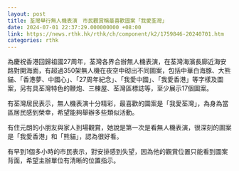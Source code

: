```yaml
---
layout: post
title: 荃灣舉行無人機表演　市民觀賞稱最喜歡圖案「我愛荃灣」
date: 2024-07-01 22:37:29.000000000 +08:00
link: https://news.rthk.hk/rthk/ch/component/k2/1759846-20240701.htm
categories: rthk
---
```


為慶祝香港回歸祖國27周年，荃灣各界合辦無人機表演，在荃灣海濱長廊近海安路對開海面，有超過350架無人機在夜空中砌出不同圖案，包括中華白海豚、大熊貓、「香港夢、中國心」、「27周年紀念」、「我愛中國」、「我愛香港」等字樣及圖案，另有具荃灣特色的鞭炮、三棟屋、荃灣區標誌等，至少展示17個圖案。

有荃灣居民表示，無人機表演十分精彩，最喜歡的圖案是「我愛荃灣」，為身為當區居民感到榮幸，希望能夠舉辦多些類似活動。

有住元朗的小朋友與家人到場觀賞，她說是第一次是看無人機表演，很深刻的圖案是「我愛香港」和「熊貓」，認為很好看。

有早到1個多小時的市民表示，對安排感到失望，因為他的觀賞位置只能看到圖案背面，希望主辦單位有清晰的位置指示。

